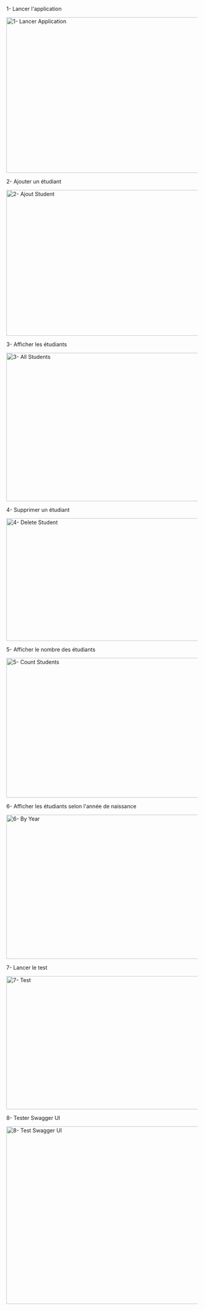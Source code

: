 1- Lancer l'application

<img width="803" height="410" alt="1- Lancer Application" src="https://github.com/user-attachments/assets/e03f3513-b58c-48da-b843-4a0efa4793ca" />

2- Ajouter un étudiant

<img width="646" height="384" alt="2- Ajout Student" src="https://github.com/user-attachments/assets/52b71b88-5982-4d97-b9b5-25c0d6a445cd" />

3- Afficher les étudiants

<img width="668" height="391" alt="3- All Students" src="https://github.com/user-attachments/assets/0a9fbfb1-0e0e-471d-86e0-d3f6d42b4192" />

4- Supprimer un étudiant

<img width="647" height="323" alt="4- Delete Student" src="https://github.com/user-attachments/assets/adfb0f55-8bf2-409c-a99f-56f62f9a568a" />

5- Afficher le nombre des étudiants

<img width="644" height="368" alt="5- Count Students" src="https://github.com/user-attachments/assets/458b0834-19cd-446d-ae14-b4af7ebb2135" />

6- Afficher les étudiants selon l'année de naissance

<img width="655" height="380" alt="6- By Year" src="https://github.com/user-attachments/assets/d36f16a5-131d-4316-8ede-e2efdf69d4dd" />

7- Lancer le test

<img width="866" height="351" alt="7- Test" src="https://github.com/user-attachments/assets/e8660fe6-16d0-4a52-b5f0-05a472fbfa71" />

8- Tester Swagger UI

<img width="947" height="468" alt="8- Test Swagger UI" src="https://github.com/user-attachments/assets/a33e97a9-6a42-4664-9009-bc7fbe9e03ea" />









